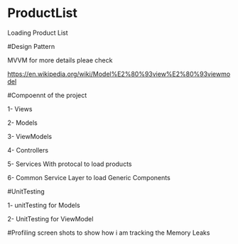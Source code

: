 # ProductList

Loading Product List

#Design Pattern

MVVM for more details pleae check 

https://en.wikipedia.org/wiki/Model%E2%80%93view%E2%80%93viewmodel


#Compoennt of the project

1- Views

2- Models 

3- ViewModels

4- Controllers

5- Services With protocal to load products 

6- Common Service Layer to load Generic Components

#UnitTesting

1- unitTesting for Models 

2- UnitTesting for ViewModel


#Profiling screen shots to show how i am tracking the Memory Leaks
